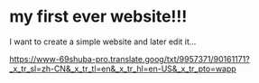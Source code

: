 # my first ever website!!!
I want to create a simple website and later edit it... 




https://www-69shuba-pro.translate.goog/txt/9957371/90161171?_x_tr_sl=zh-CN&_x_tr_tl=en&_x_tr_hl=en-US&_x_tr_pto=wapp
